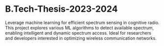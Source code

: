# B.Tech-Thesis-2023-2024
Leverage machine learning for efficient spectrum sensing in cognitive radio. This project explores various ML algorithms to detect available spectrum, enabling intelligent and dynamic spectrum access. Ideal for researchers and developers interested in optimizing wireless communication networks. 
